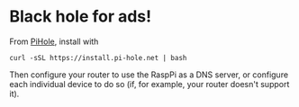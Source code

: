 # Black hole for ads!

From [PiHole](https://github.com/pi-hole/pi-hole), install with

    curl -sSL https://install.pi-hole.net | bash

Then configure your router to use the RaspPi as a DNS server, or configure each individual device to do so (if, for example, your router doesn't support it).
